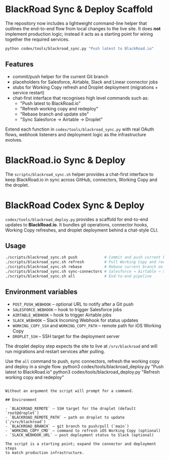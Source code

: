# BlackRoad Sync & Deploy Scaffold

The repository now includes a lightweight command-line helper that outlines the
end-to-end flow from local changes to the live site. It does **not** implement
production logic; instead it acts as a starting point for wiring together the
required services.

```bash
python codex/tools/blackroad_sync.py "Push latest to BlackRoad.io"
```

## Features

- commit/push helper for the current Git branch
- placeholders for Salesforce, Airtable, Slack and Linear connector jobs
- stubs for Working Copy refresh and Droplet deployment (migrations + service
  restart)
- chat-first interface that recognises high level commands such as:
  - "Push latest to BlackRoad.io"
  - "Refresh working copy and redeploy"
  - "Rebase branch and update site"
  - "Sync Salesforce -> Airtable -> Droplet"

Extend each function in `codex/tools/blackroad_sync.py` with real OAuth flows,
webhook listeners and deployment logic as the infrastructure evolves.
# BlackRoad.io Sync & Deploy

The `scripts/blackroad_sync.sh` helper provides a chat-first interface to keep
BlackRoad.io in sync across GitHub, connectors, Working Copy and the droplet.
# BlackRoad Codex Sync & Deploy

`codex/tools/blackroad_deploy.py` provides a scaffold for end-to-end
updates to **BlackRoad.io**. It bundles git operations, connector hooks,
Working Copy refreshes, and droplet deployment behind a chat-style CLI.

## Usage

```bash
./scripts/blackroad_sync.sh push            # Commit and push current branch
./scripts/blackroad_sync.sh refresh         # Pull Working Copy and redeploy
./scripts/blackroad_sync.sh rebase          # Rebase current branch on origin/main
./scripts/blackroad_sync.sh sync-connectors # Salesforce → Airtable → Slack
./scripts/blackroad_sync.sh all             # End-to-end pipeline
```

## Environment variables

- `POST_PUSH_WEBHOOK` – optional URL to notify after a Git push
- `SALESFORCE_WEBHOOK` – hook to trigger Salesforce jobs
- `AIRTABLE_WEBHOOK` – hook to trigger Airtable jobs
- `SLACK_WEBHOOK` – Slack Incoming Webhook for status updates
- `WORKING_COPY_SSH` and `WORKING_COPY_PATH` – remote path for iOS Working Copy
- `DROPLET_SSH` – SSH target for the deployment server

The droplet deploy step expects the site to live at `/srv/blackroad` and will
run migrations and restart services after pulling.

Use the `all` command to push, sync connectors, refresh the working copy and
deploy in a single flow.
python3 codex/tools/blackroad_deploy.py "Push latest to BlackRoad.io"
python3 codex/tools/blackroad_deploy.py "Refresh working copy and redeploy"
```

Without an argument the script will prompt for a command.

## Environment

- `BLACKROAD_REMOTE` – SSH target for the droplet (default `root@droplet`)
- `BLACKROAD_REMOTE_PATH` – path on droplet to update (`/srv/blackroad`)
- `BLACKROAD_BRANCH` – git branch to push/pull (`main`)
- `WORKING_COPY_CMD` – command to refresh iOS Working Copy (optional)
- `SLACK_WEBHOOK_URL` – post deployment status to Slack (optional)

The script is a starting point; expand the connector and deployment steps
to match production infrastructure.
